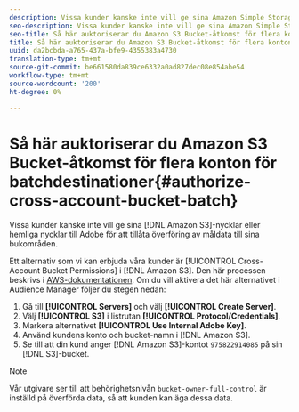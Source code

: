 ```yaml
---
description: Vissa kunder kanske inte vill ge sina Amazon Simple Storage Service (Amazon S3) åtkomst eller hemliga nycklar till Adobe för att godkänna överföring av måldata till sina bukområden.
seo-description: Vissa kunder kanske inte vill ge sina Amazon Simple Storage Service (Amazon S3) åtkomst eller hemliga nycklar till Adobe för att godkänna överföring av måldata till sina bukområden.
seo-title: Så här auktoriserar du Amazon S3 Bucket-åtkomst för flera konton för batchdestinationer
title: Så här auktoriserar du Amazon S3 Bucket-åtkomst för flera konton för batchdestinationer
uuid: da2bcbda-a765-437a-bfe9-4355383a4730
translation-type: tm+mt
source-git-commit: be661580da839ce6332a0ad827dec08e854abe54
workflow-type: tm+mt
source-wordcount: '200'
ht-degree: 0%

---
```



# Så här auktoriserar du Amazon S3 Bucket-åtkomst för flera konton för batchdestinationer{#authorize-cross-account-bucket-batch}

Vissa kunder kanske inte vill ge sina [!DNL Amazon S3]-nycklar eller hemliga nycklar till Adobe för att tillåta överföring av måldata till sina bukområden.

Ett alternativ som vi kan erbjuda våra kunder är [!UICONTROL Cross-Account Bucket Permissions] i [!DNL Amazon S3]. Den här processen beskrivs i [AWS-dokumentationen](https://docs.aws.amazon.com/AmazonS3/latest/dev/example-walkthroughs-managing-access-example2.html). Om du vill aktivera det här alternativet i Audience Manager följer du stegen nedan:

1. Gå till **[!UICONTROL Servers]** och välj **[!UICONTROL Create Server]**.
1. Välj **[!UICONTROL S3]** i listrutan **[!UICONTROL Protocol/Credentials]**.
1. Markera alternativet **[!UICONTROL Use Internal Adobe Key]**.
1. Använd kundens konto och bucket-namn i [!DNL Amazon S3].
1. Se till att din kund anger [!DNL Amazon S3]-kontot `975822914085` på sin [!DNL S3]-bucket.

>[!NOTE]
>
>Vår utgivare ser till att behörighetsnivån `bucket-owner-full-control` är inställd på överförda data, så att kunden kan äga dessa data.
